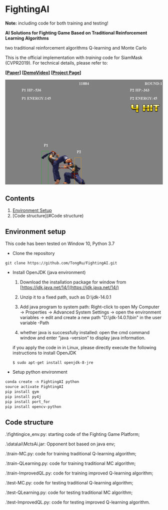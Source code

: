 # FightingAI

**Note:** including code for both training and testing!

**AI Solutions for Fighting Game Based on Traditional Reinforcement Learning Algorithms**

two traditional reinforcement algorithms Q-learning and Monte Carlo

This is the official implementation with *training* code for SiamMask (CVPR2019). For technical details, please refer to:

**[[Paper](http)] [[DemoVideo](https://github.com/TongRu/FightingAI/demo/demo-P2(designedFightingAI).mp4)] [[Project Page](https://github.com/TongRu/FightingAI)]** <br />

<div align="center">
  <img src="https://github.com/TongRu/FightingAI/blob/master/demo/FightingAI.png" width="600px" />
</div>

## Contents

1. [Environment Setup](#environment-setup)
2. [Code structure](#Code structure)

## Environment setup

This code has been tested on Window 10, Python 3.7

- Clone the repository 

```
git clone https://github.com/TongRu/FightingAI.git
```

- Install OpenJDK (java environment)

  1. Download the installation package for window from [https://jdk.java.net/14/](https://jdk.java.net/14/)

  2. Unzip it to a fixed path, such as D:\jdk-14.0.1

  3. Add java program to system path: Right-click to open My Computer → Properties → Advanced System Settings → open the environment variables → edit and create a new path "D:\jdk-14.0.1\bin" in the user variable -Path

  4. whether java is successfully installed: open the cmd command window and enter “java -version” to display java information.

  if you apply the code in in Linux, please directly execute the following instructions to install OpenJDK

  ```
  $ sudo apt-get install openjdk-8-jre
  ```

- Setup python environment
```
conda create -n FightingAI python
source activate FightingAI
pip install gym
pip install py4j
pip install port_for
pip install opencv-python
```

## Code structure

.\fightingice_env.py: starting code of the Fighting Game Platform;

.\data\ai\MctsAi.jar: Opponent bot based on java env;

.\train-MC.py: code for training traditional Q-learning algorithm;

.\train-QLearning.py: code for training traditional MC algorithm;

.\train-ImprovedQL.py: code for training improved Q-learning algorithm;

.\test-MC.py: code for testing traditional Q-learning algorithm;

.\test-QLearning.py: code for testing traditional MC algorithm;

.\test-ImprovedQL.py: code for testing improved Q-learning algorithm.